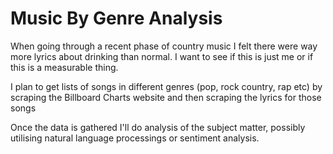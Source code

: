 # Music By Genre Analysis

When going through a recent phase of country music I felt there were way more lyrics about drinking than normal. 
I want to see if this is just me or if this is a measurable thing. 

I plan to get lists of songs in different genres (pop, rock country, rap etc) by scraping the Billboard Charts website and then scraping the lyrics for those songs

Once the data is gathered I'll do analysis of the subject matter, possibly utilising natural language processings or sentiment analysis.
